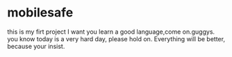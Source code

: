 # mobilesafe
this is my firt project
I want you learn a good language,come on.guggys.
you know today is a very hard day, please hold on. Everything will be better, because your insist.
